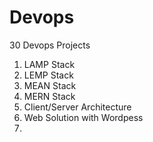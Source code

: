 # Devops
30 Devops Projects
1. LAMP Stack
2. LEMP Stack
3. MEAN Stack
4. MERN Stack
5. Client/Server Architecture
6. Web Solution with Wordpess
7.  
